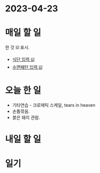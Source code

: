 # 2023-04-23

# 매일 할 일 
한 것  ☑️ 표시. 
* [식단 입력 ☑️ ](../../projects/routine/meals/2023-04)
* [수면패턴 입력 ☑️ ](../../projects/routine/sleeping-pattern/2023-04)

# 오늘 한 일

* 기타연습 - 크로매틱 스케일, tears in heaven
* 손톱깎음.
* 붉은 돼지 관람.

# 내일 할 일

# 일기



